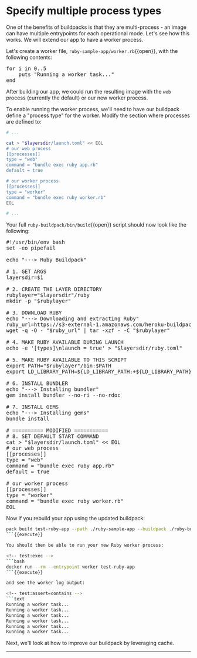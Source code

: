 # Specify multiple process types

<!-- test:suite=create-buildpack;weight=6 -->

One of the benefits of buildpacks is that they are multi-process - an image can have multiple entrypoints for each operational mode. Let's see how this works. We will extend our app to have a worker process.

Let's create a worker file, `ruby-sample-app/worker.rb`{{open}}, with the following contents:

<!-- test:file=ruby-sample-app/worker.rb -->
<pre class="file" data-filename="ruby-sample-app/worker.rb" data-target="replace">
for i in 0..5
    puts "Running a worker task..."
end
</pre>

After building our app, we could run the resulting image with the `web` process (currently the default) or our new worker process.

To enable running the worker process, we'll need to have our buildpack define a "process type" for the worker.  Modify the section where processes are defined to:

```bash
# ...

cat > "$layersdir/launch.toml" << EOL
# our web process
[[processes]]
type = "web"
command = "bundle exec ruby app.rb"
default = true

# our worker process
[[processes]]
type = "worker"
command = "bundle exec ruby worker.rb"
EOL

# ...
```

Your full `ruby-buildpack/bin/build`{{open}} script should now look like the following:

<!-- test:file=ruby-buildpack/bin/build -->
<pre class="file" data-filename="ruby-buildpack/bin/build" data-target="replace">
#!/usr/bin/env bash
set -eo pipefail

echo "---> Ruby Buildpack"

# 1. GET ARGS
layersdir=$1

# 2. CREATE THE LAYER DIRECTORY
rubylayer="$layersdir"/ruby
mkdir -p "$rubylayer"

# 3. DOWNLOAD RUBY
echo "---> Downloading and extracting Ruby"
ruby_url=https://s3-external-1.amazonaws.com/heroku-buildpack-ruby/heroku-18/ruby-2.5.1.tgz
wget -q -O - "$ruby_url" | tar -xzf - -C "$rubylayer"

# 4. MAKE RUBY AVAILABLE DURING LAUNCH
echo -e '[types]\nlaunch = true' > "$layersdir/ruby.toml"

# 5. MAKE RUBY AVAILABLE TO THIS SCRIPT
export PATH="$rubylayer"/bin:$PATH
export LD_LIBRARY_PATH=${LD_LIBRARY_PATH:+${LD_LIBRARY_PATH}:}"$rubylayer/lib"

# 6. INSTALL BUNDLER
echo "---> Installing bundler"
gem install bundler --no-ri --no-rdoc

# 7. INSTALL GEMS
echo "---> Installing gems"
bundle install

# ========== MODIFIED ===========
# 8. SET DEFAULT START COMMAND
cat > "$layersdir/launch.toml" << EOL
# our web process
[[processes]]
type = "web"
command = "bundle exec ruby app.rb"
default = true

# our worker process
[[processes]]
type = "worker"
command = "bundle exec ruby worker.rb"
EOL
</pre>

Now if you rebuild your app using the updated buildpack:

<!-- test:exec -->
```bash
pack build test-ruby-app --path ./ruby-sample-app --buildpack ./ruby-buildpack
```{{execute}}

You should then be able to run your new Ruby worker process:

<!-- test:exec -->
```bash
docker run --rm --entrypoint worker test-ruby-app
```{{execute}}

and see the worker log output:

<!-- test:assert=contains -->
```text
Running a worker task...
Running a worker task...
Running a worker task...
Running a worker task...
Running a worker task...
Running a worker task...
```

Next, we'll look at how to improve our buildpack by leveraging cache.


---
